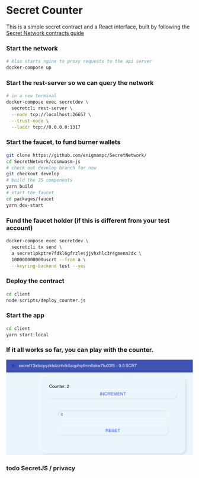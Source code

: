 # Secret Counter

This is a simple secret contract and a React interface, built by following the [Secret Network contracts guide](https://github.com/enigmampc/enigma-blockchain-contracts-guide)

### Start the network
```bash
# Also starts nginx to proxy requests to the api server
docker-compose up
```

### Start the rest-server so we can query the network
```bash
# in a new terminal
docker-compose exec secretdev \
  secretcli rest-server \
  --node tcp://localhost:26657 \
  --trust-node \
  --laddr tcp://0.0.0.0:1317
```

### Start the faucet, to fund burner wallets
```bash
git clone https://github.com/enigmampc/SecretNetwork/
cd SecretNetwork/cosmwasm-js
# check out develop branch for now
git checkout develop
# build the JS components
yarn build
# start the faucet
cd packages/faucet
yarn dev-start
```

### Fund the faucet holder (if this is different from your test account)
```bash
docker-compose exec secretdev \
  secretcli tx send \
  a secret1pkptre7fdkl6gfrzlesjjvhxhlc3r4gmenn2dx \
  100000000000uscrt --from a \
  --keyring-backend test --yes
```

### Deploy the contract
```bash
cd client
node scripts/deploy_counter.js
```

### Start the app
```bash
cd client
yarn start:local
```

### If it all works so far, you can play with the counter.
![](images/gui.png)

### todo SecretJS / privacy
